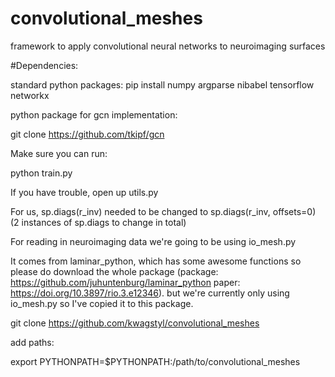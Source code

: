 # convolutional_meshes
framework to apply convolutional neural networks to neuroimaging surfaces


#Dependencies:

standard python packages:
pip install numpy argparse nibabel tensorflow networkx

python package for gcn implementation:

git clone https://github.com/tkipf/gcn

Make sure you can run:

python train.py

If you have trouble, open up utils.py

For us, sp.diags(r_inv) needed to be changed to sp.diags(r_inv, offsets=0)
(2 instances of sp.diags to change in total)


For reading in neuroimaging data we're going to be using io_mesh.py

It comes from laminar_python, which has some awesome functions so please do download the whole package (package: https://github.com/juhuntenburg/laminar_python  paper: https://doi.org/10.3897/rio.3.e12346). but we're currently only using io_mesh.py so I've copied it to this package. 


git clone https://github.com/kwagstyl/convolutional_meshes

add paths:

export PYTHONPATH=$PYTHONPATH:/path/to/convolutional_meshes



